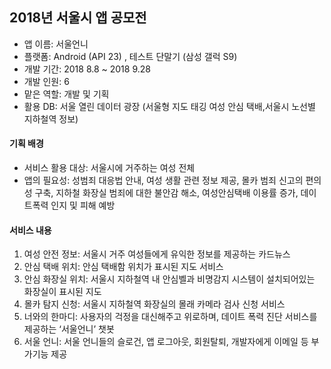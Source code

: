 ## 2018년 서울시 앱 공모전

- 앱 이름: 서울언니
- 플랫폼: Android (API 23) , 테스트 단말기 (삼성 갤럭 S9)
- 개발 기간: 2018 8.8 ~ 2018 9.28
- 개발 인원: 6
- 맡은 역할: 개발 및 기획
- 활용 DB: 서울 열린 데이터 광장 (서울형 지도 태깅 여성 안심 택배,서울시 노선별 지하철역 정보)



#### 기획 배경

- 서비스 활용 대상: 서울시에 거주하는 여성 전체 
- 앱의 필요성: 성범죄 대응법 안내, 여성 생활 관련 정보 제공, 몰카 범죄 신고의 편의성 구축, 지하철 화장실 범죄에 대한 불안감 해소, 여성안심택배 이용률 증가, 데이트폭력 인지 및 피해 예방

#### 서비스 내용

1. 여성 안전 정보: 서울시 거주 여성들에게 유익한 정보를 제공하는 카드뉴스
2. 안심 택배 위치: 안심 택배함 위치가 표시된 지도 서비스
3. 안심 화장실 위치: 서울시 지하철역 내 안심벨과 비명감지 시스템이 설치되어있는 화장실이 표시된 지도
4. 몰카 탐지 신청: 서울시 지하철역 화장실의 몰래 카메라 검사 신청 서비스
5. 너와의 한마디: 사용자의 걱정을 대신해주고 위로하며, 데이트 폭력 진단 서비스를 제공하는 ‘서울언니’ 챗봇
6. 서울 언니: 서울 언니들의 슬로건, 앱 로그아웃, 회원탈퇴, 개발자에게 이메일 등 부가기능 제공

